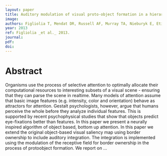 ```yaml
---
layout: paper
title: Auditory modulation of visual proto-object formation in a hierarchical auditory-visual saliency map
image:
authors: Figliolia T, Mendat DR, Russell AF, Murray TA, Nieburyk E, Etienne-Cummings R, and Andreou AG.
year: 2013
ref: Figliolia _et al._ 2013.
journal: 
pdf: 
doi: 
---
```


# Abstract
Organisms use the process of selective attention to optimally allocate their computational resources to interesting subsets of a visual scene - ensuring that they can parse the scene in realtime. Many models of attention assume that basic image features (e.g. intensity, color and orientation) behave as attractors for attention. Gestalt psychologists, however, argue that humans perceive the whole before they analyze individual features. This is supported by recent psychophysical studies that show that objects predict eye-fixations better than features. In this paper we present a neurally inspired algorithm of object based, bottom up attention. In this paper we extend the original object-based visual saliency map using border ownership to include auditory integration. The integration is implemented using the modulation of the receptive field for border ownership in the process of protoobject formation. We report on …

